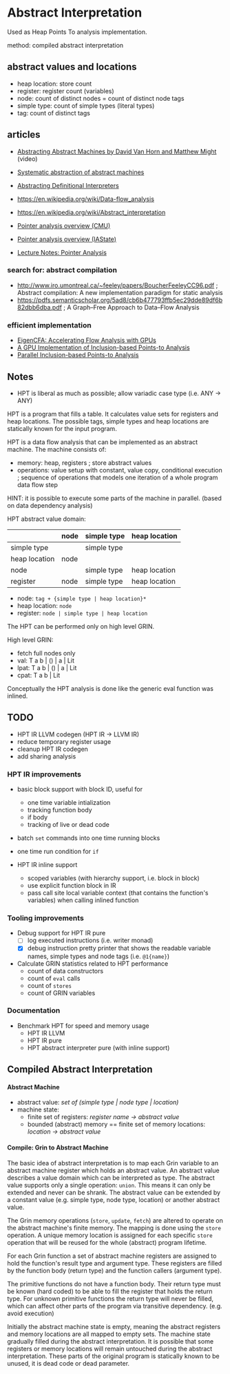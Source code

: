 # Abstract Interpretation

Used as Heap Points To analysis implementation.

method: compiled abstract interpretation

## abstract values and locations

- heap location:  store count
- register:       register count (variables)
- node:           count of distinct nodes = count of distinct node tags
- simple type:    count of simple types (literal types)
- tag:            count of distinct tags

## articles
- [Abstracting Abstract Machines by David Van Horn and Matthew Might](https://vimeo.com/16539100) (video)
- [Systematic abstraction of abstract machines](http://matt.might.net/papers/vanhorn2012abstract.pdf)
- [Abstracting Definitional Interpreters](https://arxiv.org/pdf/1707.04755.pdf)
- https://en.wikipedia.org/wiki/Data-flow_analysis
- https://en.wikipedia.org/wiki/Abstract_interpretation

- [Pointer analysis overview (CMU)](http://www.cs.cmu.edu/afs/cs/academic/class/15745-s11/public/lectures/L27-Pointer-Analysis.pdf)
- [Pointer analysis overview (IAState)](http://web.cs.iastate.edu/~weile/cs513x/2.PointerAnalysis.pdf)
- [Lecture Notes: Pointer Analysis](https://www.cs.cmu.edu/~aldrich/courses/15-819O-13sp/resources/pointer.pdf)

### search for: abstract compilation
-  http://www.iro.umontreal.ca/~feeley/papers/BoucherFeeleyCC96.pdf ; Abstract compilation: A new implementation paradigm for static analysis
-  https://pdfs.semanticscholar.org/5ad8/cb6b477793ffb5ec29dde89df6b82dbb6dba.pdf ; A Graph–Free Approach to Data–Flow Analysis

### efficient implementation
- [EigenCFA: Accelerating Flow Analysis with GPUs](http://matt.might.net/papers/prabhu2011eigencfa.pdf)
- [A GPU Implementation of Inclusion-based Points-to Analysis](https://userweb.cs.txstate.edu/~mb92/papers/ppopp12.pdf)
- [Parallel Inclusion-based Points-to Analysis](http://iss.ices.utexas.edu/Publications/Papers/oopsla10-mendezlojo.pdf)

## Notes
  - HPT is liberal as much as possible; allow variadic case type (i.e. ANY -> ANY)

HPT is a program that fills a table. It calculates value sets for registers and heap locations.
The possible tags, simple types and heap locations are statically known for the input program.

HPT is a data flow analysis that can be implemented as an abstract machine.
The machine consists of:
  - memory: heap, registers ; store abstract values
  - operations: value setup with constant, value copy, conditional execution ; sequence of operations that models one iteration of a whole program data flow step

HINT: it is possible to execute some parts of the machine in parallel. (based on data dependency analysis)

HPT abstract value domain:

|               | node  | simple type | heap location |
| ---           | ---   | ---         | ---           |
| simple type   |       | simple type |               |
| heap location | node  |             |               |
| node          |       | simple type | heap location |
| register      | node  | simple type | heap location |

- node: `tag + {simple type | heap location}*`
- heap location: `node`
- register: `node | simple type | heap location`

The HPT can be performed only on high level GRIN.

High level GRIN:
  - fetch full nodes only
  - val: T a b | () | a | Lit
  - lpat: T a b | () | a | Lit
  - cpat: T a b | Lit

Conceptually the HPT analysis is done like the generic eval function was inlined.

## TODO

  - HPT IR LLVM codegen (HPT IR -> LLVM IR)
  - reduce temporary register usage
  - cleanup HPT IR codegen
  - add sharing analysis

### HPT IR improvements

- basic block support with block ID, useful for
  - one time variable intialization
  - tracking function body
  - if body
  - tracking of live or dead code

- batch `set` commands into one time running blocks

- one time run condition for `if`

- HPT IR inline support
  - scoped variables (with hierarchy support, i.e. block in block)
  - use explicit function block in IR
  - pass call site local variable context (that contains the function's variables) when calling inlined function

### Tooling improvements

- Debug support for HPT IR pure
  - [ ] log executed instructions (i.e. writer monad)
  - [x] debug instruction pretty printer that shows the readable variable names, simple types and node tags (i.e. `@1{name}`)

- Calculate GRIN statistics related to HPT performance
  - count of data constructors
  - count of `eval` calls
  - count of `stores`
  - count of GRIN variables

### Documentation

- Benchmark HPT for speed and memory usage
  - HPT IR LLVM
  - HPT IR pure
  - HPT abstract interpreter pure (with inline support)

## Compiled Abstract Interpretation

#### Abstract Machine

- abstract value: _set of (simple type | node type | location)_
- machine state:
  - finite set of registers: _register name -> abstract value_
  - bounded (abstract) memory == finite set of memory locations: _location -> abstract value_

#### Compile: Grin to Abstract Machine

The basic idea of abstract interpretation is to map each Grin variable to an abstract machine register which holds an abstract value.
An abstract value describes a value domain which can be interpreted as type.
The abstract value supports only a single operation: `union`. This means it can only be extended and never can be shrank.
The abstract value can be extended by a constant value (e.g. simple type, node type, location) or another abstract value.

The Grin memory operations (`store`, `update`, `fetch`) are altered to operate on the abstract machine's finite memory.
The mapping is done using the `store` operation. A unique memory location is assigned for each specific `store` operation that will be reused for the whole (abstract) program lifetime.

For each Grin function a set of abstract machine registers are assigned to hold the function's result type and argument type.
These registers are filled by the function body (return type) and the function callers (argument type).

The primitive functions do not have a function body. Their return type must be known (hard coded) to be able to fill the register that holds the return type.
For unknown primitive functions the return type will never be filled, which can affect other parts of the program via transitive dependency. (e.g. avoid execution)

Initially the abstract machine state is empty, meaning the abstract registers and memory locations are all mapped to empty sets.
The machine state gradually filled during the abstract interpretation.
It is possible that some registers or memory locations will remain untouched during the abstract interpretation.
These parts of the original program is statically known to be unused, it is dead code or dead parameter.
